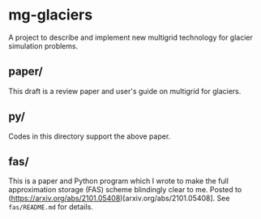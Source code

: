 # mg-glaciers

A project to describe and implement new multigrid technology for glacier simulation problems.

## paper/

This draft is a review paper and user's guide on multigrid for glaciers.

## py/

Codes in this directory support the above paper.

## fas/

This is a paper and Python program which I wrote to make the full approximation storage (FAS) scheme blindingly clear to me.  Posted to (https://arxiv.org/abs/2101.05408)[arxiv.org/abs/2101.05408].  See `fas/README.md` for details.

